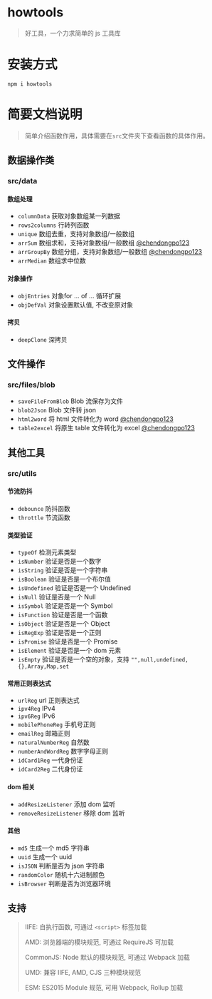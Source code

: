 # howtools

> 好工具，一个力求简单的 js 工具库

# 安装方式

`npm i howtools`

# 简要文档说明

> 简单介绍函数作用，具体需要在`src`文件夹下查看函数的具体作用。

## 数据操作类

### src/data

#### 数组处理

- `columnData` 获取对象数组某一列数据
- `rows2columns` 行转列函数
- `unique` 数组去重，支持对象数组/一般数组
- `arrSum` 数组求和，支持对象数组/一般数组 [@chendongpo123](https://github.com/chendongpo123)
- `arrGroupBy` 数组分组，支持对象数组/一般数组 [@chendongpo123](https://github.com/chendongpo123)
- `arrMedian` 数组求中位数

#### 对象操作

- `objEntries` 对象for ... of ... 循环扩展
- `objDefVal`  对象设置默认值, 不改变原对象

#### 拷贝

- `deepClone` 深拷贝

## 文件操作

### src/files/blob

- `saveFileFromBlob` Blob 流保存为文件
- `blob2Json` Blob 文件转 json
- `html2word` 将 html 文件转化为 word [@chendongpo123](https://github.com/chendongpo123)
- `table2excel` 将原生 table 文件转化为 excel [@chendongpo123](https://github.com/chendongpo123)

## 其他工具

### src/utils

#### 节流防抖

- `debounce` 防抖函数
- `throttle` 节流函数

#### 类型验证

- `typeOf` 检测元素类型
- `isNumber` 验证是否是一个数字
- `isString` 验证是否是一个字符串
- `isBoolean` 验证是否是一个布尔值
- `isUndefined` 验证是否是一个 Undefined
- `isNull` 验证是否是一个 Null
- `isSymbol` 验证是否是一个 Symbol
- `isFunction` 验证是否是一个函数
- `isObject` 验证是否是一个 Object
- `isRegExp` 验证是否是一个正则
- `isPromise` 验证是否是一个 Promise
- `isElement` 验证是否是一个 dom 元素
- `isEmpty` 验证是否是一个空的对象，支持 `"",null,undefined,{},Array,Map,set`

#### 常用正则表达式

- `urlReg` url 正则表达式
- `ipv4Reg` IPv4
- `ipv6Reg` IPv6
- `mobilePhoneReg` 手机号正则
- `emailReg` 邮箱正则
- `naturalNumberReg` 自然数
- `numberAndWordReg` 数字字母正则
- `idCard1Reg` 一代身份证
- `idCard2Reg` 二代身份证

#### dom 相关

- `addResizeListener` 添加 dom 监听
- `removeResizeListener` 移除 dom 监听

#### 其他

- `md5` 生成一个 md5 字符串
- `uuid` 生成一个 uuid
- `isJSON` 判断是否为 json 字符串
- `randomColor` 随机十六进制颜色
- `isBrowser` 判断是否为浏览器环境


## 支持

> IIFE: 自执行函数, 可通过 `<script>` 标签加载
> 
> AMD: 浏览器端的模块规范, 可通过 RequireJS 可加载
> 
> CommonJS: Node 默认的模块规范, 可通过 Webpack 加载
> 
> UMD: 兼容 IIFE, AMD, CJS 三种模块规范
> 
> ESM: ES2015 Module 规范, 可用 Webpack, Rollup 加载